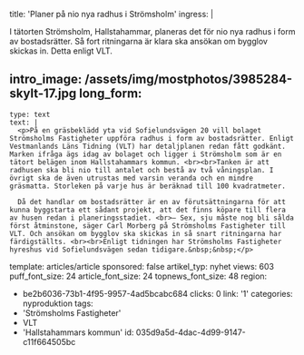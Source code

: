 title: 'Planer på nio nya radhus i Strömsholm'
ingress: |
  <p>I tätorten Strömsholm, Hallstahammar, planeras det för nio nya radhus i form av bostadsrätter. Så fort ritningarna är klara ska ansökan om bygglov skickas in. Detta enligt VLT.
  </p>
  
intro_image: /assets/img/mostphotos/3985284-skylt-17.jpg
long_form:
  -
    type: text
    text: |
      <p>På en gräsbeklädd yta vid Sofielundsvägen 20 vill bolaget Strömsholms Fastigheter uppföra radhus i form av bostadsrätter. Enligt Vestmanlands Läns Tidning (VLT) har detaljplanen redan fått godkänt. Marken ifråga ägs idag av bolaget och ligger i Strömsholm som är en tätort belägen inom Hallstahammars kommun. <br><br>Tanken är att radhusen ska bli nio till antalet och bestå av två våningsplan. I övrigt ska de även utrustas med varsin veranda och en mindre gräsmatta. Storleken på varje hus är beräknad till 100 kvadratmeter.  
      
      Då det handlar om bostadsrätter är en av förutsättningarna för att kunna byggstarta ett sådant projekt, att det finns köpare till flera av husen redan i planeringsstadiet. <br>– Sex, sju måste nog bli sålda först åtminstone, säger Carl Morberg på Strömsholms Fastigheter till VLT. Och ansökan om bygglov ska skickas in så snart ritningarna har färdigställts. <br><br>Enligt tidningen har Strömsholms Fastigheter hyreshus vid Sofielundsvägen sedan tidigare.&nbsp;&nbsp;</p>
      
template: articles/article
sponsored: false
artikel_typ: nyhet
views: 603
puff_font_size: 24
article_font_size: 24
topnews_font_size: 48
region:
  - be2b6036-73b1-4f95-9957-4ad5bcabc684
clicks: 0
link: '1'
categories: nyproduktion
tags:
  - 'Strömsholms Fastigheter'
  - VLT
  - 'Hallstahammars kommun'
id: 035d9a5d-4dac-4d99-9147-c11f664505bc
